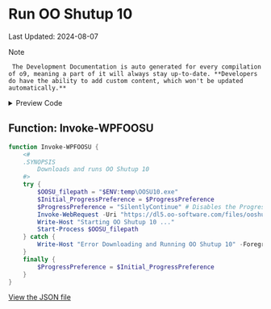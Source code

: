 # Run OO Shutup 10

Last Updated: 2024-08-07


> [!NOTE]
     The Development Documentation is auto generated for every compilation of o9, meaning a part of it will always stay up-to-date. **Developers do have the ability to add custom content, which won't be updated automatically.**


<!-- BEGIN CUSTOM CONTENT -->

<!-- END CUSTOM CONTENT -->

<details>
<summary>Preview Code</summary>

```json
{
  "Content": "Run OO Shutup 10",
  "category": "z__Advanced Tweaks - CAUTION",
  "panel": "1",
  "Order": "a039_",
  "Type": "Button",
  "link": "https://o9-9.github.io/o9/dev/tweaks/z--Advanced-Tweaks---CAUTION/OOSUbutton"
}
```

</details>

## Function: Invoke-WPFOOSU

```powershell
function Invoke-WPFOOSU {
    <#
    .SYNOPSIS
        Downloads and runs OO Shutup 10
    #>
    try {
        $OOSU_filepath = "$ENV:temp\OOSU10.exe"
        $Initial_ProgressPreference = $ProgressPreference
        $ProgressPreference = "SilentlyContinue" # Disables the Progress Bar to drasticly speed up Invoke-WebRequest
        Invoke-WebRequest -Uri "https://dl5.oo-software.com/files/ooshutup10/OOSU10.exe" -OutFile $OOSU_filepath
        Write-Host "Starting OO Shutup 10 ..."
        Start-Process $OOSU_filepath
    } catch {
        Write-Host "Error Downloading and Running OO Shutup 10" -ForegroundColor Red
    }
    finally {
        $ProgressPreference = $Initial_ProgressPreference
    }
}

```


<!-- BEGIN SECOND CUSTOM CONTENT -->

<!-- END SECOND CUSTOM CONTENT -->


[View the JSON file](https://github.com/o9-9/o9/tree/main/config/tweaks.json)

